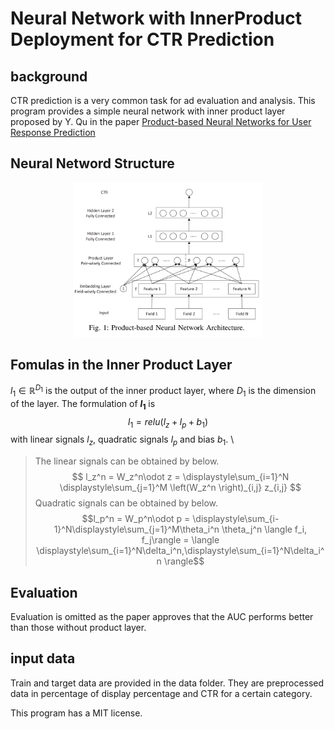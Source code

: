 # Neural Network with InnerProduct Deployment for CTR Prediction

## background 
CTR prediction is a very common task for ad evaluation and analysis.
This program provides a simple neural network with inner product layer proposed by Y. Qu in the paper [Product-based Neural Networks for User Response Prediction](https://arxiv.org/pdf/1611.00144)

## Neural Netword Structure
<p align="center">
<img src=".\images\NN_Structure.jpg" style="width:60%; border:0;">
</p>

## Fomulas in the Inner Product Layer
$l_1 \in \mathbb R^{D_1}$ is the output of the inner product layer, where $D_1$ is the dimension of the layer. The formulation of **$l_1$** is $$l_1 = relu(l_z + l_p + b_1)$$
with linear signals $l_z$, quadratic signals $l_p$ and bias $b_1$. \
> The linear signals can be obtained by below. $$ l_z^n = W_z^n\odot z = \displaystyle\sum_{i=1}^N \displaystyle\sum_{j=1}^M \left(W_z^n \right)_{i,j} z_{i,j} $$
> Quadratic signals can be obtained by below. $$l_p^n = W_p^n\odot p = \displaystyle\sum_{i-1}^N\displaystyle\sum_{j=1}^M\theta_i^n \theta_j^n \langle f_i, f_j\rangle = \langle \displaystyle\sum_{i=1}^N\delta_i^n,\displaystyle\sum_{i=1}^N\delta_i^n \rangle$$

## Evaluation
Evaluation is omitted as the paper approves that the AUC performs better than those without product layer.

## input data
Train and target data are provided in the data folder.
They are preprocessed data in percentage of display percentage and CTR for a certain category.

This program has a MIT license.
